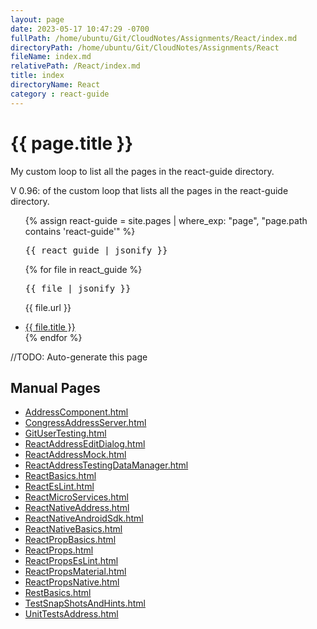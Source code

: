 ```yaml
---
layout: page
date: 2023-05-17 10:47:29 -0700
fullPath: /home/ubuntu/Git/CloudNotes/Assignments/React/index.md
directoryPath: /home/ubuntu/Git/CloudNotes/Assignments/React
fileName: index.md
relativePath: /React/index.md
title: index
directoryName: React
category : react-guide
---
```

<h1>{{ page.title }}</h1>

<p>My custom loop to list all the pages in the react-guide directory.</p>
<p>V 0.96: of the custom loop that lists all the pages in the react-guide directory.</p>

<ul>
  {% assign react-guide = site.pages | where_exp: "page", "page.path contains 'react-guide'" %}

  <!-- Debug: Print the entire react_guide collection -->
  <pre>{{ react_guide | jsonify }}</pre>

  {% for file in react_guide %}
      <!-- Debug: Print each file object -->
    <pre>{{ file | jsonify }}</pre>
    <div>
      <p>{{ file.url }}</p>
    </div>
    <li>
      <a href="{{ file.url }}">{{ file.title }}</a>
    </li>
  {% endfor %}
</ul>

//TODO: Auto-generate this page

## Manual Pages

* [AddressComponent.html](AddressComponent.html)
* [CongressAddressServer.html](CongressAddressServer.html)
* [GitUserTesting.html](GitUserTesting.html)
* [ReactAddressEditDialog.html](ReactAddressEditDialog.html)
* [ReactAddressMock.html](ReactAddressMock.html)
* [ReactAddressTestingDataManager.html](ReactAddressTestingDataManager.html)
* [ReactBasics.html](ReactBasics.html)
* [ReactEsLint.html](ReactEsLint.html)
* [ReactMicroServices.html](ReactMicroServices.html)
* [ReactNativeAddress.html](ReactNativeAddress.html)
* [ReactNativeAndroidSdk.html](ReactNativeAndroidSdk.html)
* [ReactNativeBasics.html](ReactNativeBasics.html)
* [ReactPropBasics.html](ReactPropBasics.html)
* [ReactProps.html](ReactProps.html)
* [ReactPropsEsLint.html](ReactPropsEsLint.html)
* [ReactPropsMaterial.html](ReactPropsMaterial.html)
* [ReactPropsNative.html](ReactPropsNative.html)
* [RestBasics.html](RestBasics.html)
* [TestSnapShotsAndHints.html](TestSnapShotsAndHints.html)
* [UnitTestsAddress.html](UnitTestsAddress.html)
